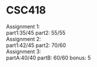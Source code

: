# CSC418
Assignment 1: \
part1:35/45 part2: 55/55\
Assignment 2: \
part1:42/45 part2: 70/60\
Assignment 3: \
partA:40/40 partB: 60/60 bonus: 5
